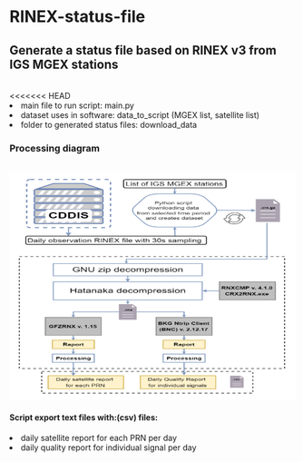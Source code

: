 # RINEX-status-file
<h2>Generate a status file based on RINEX v3 from IGS MGEX stations</h2><br>
<<<<<<< HEAD
<li>main file to run script: main.py </li>
<li>dataset uses in software: data_to_script (MGEX list, satellite list) </li>
<li>folder to generated status files: download_data</li>
<h3>Processing diagram</h3><br>
<img src="download_scheme.png" alt="download_scheme" width="600" height="400"><br>
<h4>Script export text files with:(csv) files:</h4>
<li>daily satellite report for each PRN per day</li>
<li>daily quality report for individual signal per day</li>
